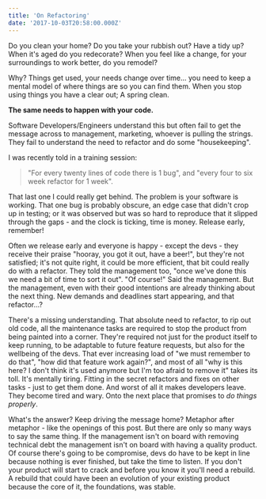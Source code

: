 ```yaml
---
title: 'On Refactoring'
date: '2017-10-03T20:58:00.000Z'
---
```


Do you clean your home? Do you take your rubbish out? Have a tidy up? When it's aged do you redecorate? When you feel like a change, for your surroundings to work better, do you remodel?

Why? Things get used, your needs change over time… you need to keep a mental model of where things are so you can find them. When you stop using things you have a clear out; A spring clean.

**The same needs to happen with your code.**

Software Developers/Engineers understand this but often fail to get the message across to management, marketing, whoever is pulling the strings. They fail to understand the need to refactor and do some "housekeeping".

I was recently told in a training session:

> "For every twenty lines of code there is 1 bug", and "every four to six week refactor for 1 week".

That last one I could really get behind. The problem is your software is working. That one bug is probably obscure, an edge case that didn't crop up in testing; or it was observed but was so hard to reproduce that it slipped through the gaps - and the clock is ticking, time is money. Release early, remember!

Often we release early and everyone is happy - except the devs - they receive their praise "hooray, you got it out, have a beer!", but they're not satisfied; it's not quite right, it could be more efficient, that bit could really do with a refactor. They told the management too, "once we've done this we need a bit of time to sort it out". "Of course!" Said the management. But the management, even with their good intentions are already thinking about the next thing. New demands and deadlines start appearing, and that refactor…?

There's a missing understanding. That absolute need to refactor, to rip out old code, all the maintenance tasks are required to stop the product from being painted into a corner. They're required not just for the product itself to keep running, to be adaptable to future feature requests, but also for the wellbeing of the devs. That ever increasing load of "we must remember to do that", "how did that feature work again?", and most of all "why is this here? I don't think it's used anymore but I'm too afraid to remove it" takes its toll. It's mentally tiring. Fitting in the secret refactors and fixes on other tasks - just to get them done. And worst of all it makes developers leave. They become tired and wary. Onto the next place that promises to _do things properly_.

What's the answer? Keep driving the message home? Metaphor after metaphor - like the openings of this post. But there are only so many ways to say the same thing. If the management isn't on board with removing technical debt the management isn't on board with having a quality product. Of course there's going to be compromise, devs do have to be kept in line because nothing is ever finished, but take the time to listen. If you don't your product will start to crack and before you know it you'll need a rebuild. A rebuild that could have been an evolution of your existing product because the core of it, the foundations, was stable.
